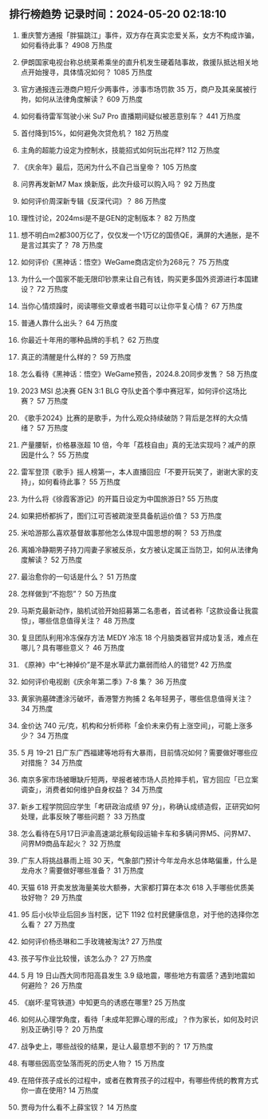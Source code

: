 
## 排行榜趋势 记录时间：2024-05-20 02:18:10
  
  1. 重庆警方通报「胖猫跳江」事件，双方存在真实恋爱关系，女方不构成诈骗，如何看待此事？ 4908 万热度
    
  2. 伊朗国家电视台称总统莱希乘坐的直升机发生硬着陆事故，救援队抵达相关地点开始搜寻，具体情况如何？ 1085 万热度
    
  3. 官方通报连云港商户短斤少两事件，涉事市场罚款 35 万，商户及其亲属被行拘，如何从法律角度解读？ 609 万热度
    
  4. 如何看待雷军驾驶小米 Su7 Pro 直播期间疑似被恶意别车？ 441 万热度
    
  5. 首付降到15%，如何避免次贷危机？ 182 万热度
    
  6. 主角的超能力设定为控制水，技能招式如何玩出花样? 112 万热度
    
  7. 《庆余年》最后，范闲为什么不自己当皇帝？ 105 万热度
    
  8. 问界再发新M7 Max 焕新版，此次升级可以购入吗？ 92 万热度
    
  9. 如何评价周深新专辑《反深代词》？ 86 万热度
    
  10. 理性讨论，2024msi是不是GEN的定制版本？ 82 万热度
    
  11. 想不明白m2都300万亿了，仅仅发一个1万亿的国债QE，满屏的大通胀，是不是言过其实了？ 78 万热度
    
  12. 如何评价《黑神话：悟空》WeGame商店定价为268元？ 75 万热度
    
  13. 为什么一个国家不能无限印钞票来让自己有钱，购买更多国外资源进行本国建设？ 72 万热度
    
  14. 当你心情烦躁时，阅读哪些文章或者书籍可以让你平复心情？ 67 万热度
    
  15. 普通人靠什么出头？ 64 万热度
    
  16. 你最近十年用的哪种品牌的手机？ 62 万热度
    
  17. 真正的清醒是什么样的？ 59 万热度
    
  18. 怎么看待《黑神话：悟空》WeGame预告，2024.8.20同步发售？ 58 万热度
    
  19. 2023 MSI 总决赛 GEN 3:1 BLG 夺队史首个季中赛冠军，如何评价这场比赛？ 57 万热度
    
  20. 《歌手2024》比赛的是歌手，为什么观众持续破防？背后是怎样的大众情绪？ 57 万热度
    
  21. 产量腰斩，价格暴涨超 10 倍，今年「荔枝自由」真的无法实现吗？减产的原因是什么？ 55 万热度
    
  22. 雷军登顶《歌手》摇人榜第一，本人直播回应「不要开玩笑了，谢谢大家的支持」，如何看待此事？ 55 万热度
    
  23. 为什么将《徐霞客游记》的开篇日设定为中国旅游日? 55 万热度
    
  24. 如果把桥都拆了，图们江可否被疏浚至具备航运价值？ 53 万热度
    
  25. 米哈游那么喜欢基督故事那他怎么体现中国思想的啊？ 53 万热度
    
  26. 离婚冷静期男子持刀闯妻子家被反杀，女方被认定属正当防卫，如何从法律角度解读？ 52 万热度
    
  27. 最治愈你的一句话是什么？ 51 万热度
    
  28. 怎样做到“不抱怨”？ 50 万热度
    
  29. 马斯克最新动作，脑机试验开始招募第二名患者，首试者称「这款设备让我震惊」，哪些信息值得关注？ 48 万热度
    
  30. 复旦团队利用冷冻保存方法 MEDY 冷冻 18 个月脑类器官并成功复活，难点在哪儿？具有哪些意义？ 46 万热度
    
  31. 《原神》中“七神掉价”是不是水草武力羸弱而给人的错觉? 42 万热度
    
  32. 如何评价电视剧《庆余年第二季》7-8 集？ 36 万热度
    
  33. 黄家驹墓碑遭涂污破坏，香港警方拘捕 2 名年轻男子，哪些信息值得关注？ 34 万热度
    
  34. 金价达 740 元/克，机构和分析师称「金价未来仍有上涨空间」，可能上涨多少？ 34 万热度
    
  35. 5 月 19-21 日广东广西福建等地将有大暴雨，目前情况如何？需要做好哪些应对措施？ 34 万热度
    
  36. 南京多家市场被曝缺斤短两，举报者被市场人员抢摔手机，官方回应「已立案调查」，消费者如何维护自身权益？ 34 万热度
    
  37. 新乡工程学院回应学生「考研政治成绩 97 分」，称确认成绩造假，正研究如何处理，此事反映了哪些问题？ 33 万热度
    
  38. 怎么看待在5月17日沪渝高速湖北蔡甸段运输卡车和多辆问界M5、问界M7、问界M9商品车起火？ 32 万热度
    
  39. 广东人将挑战暴雨上班 30 天，气象部门预计今年龙舟水总体略偏重，什么是龙舟水？需要做好哪些准备？ 31 万热度
    
  40. 天猫 618 开卖发放海量美妆大额券，大家都打算在本次 618 入手哪些优质美妆好物？ 29 万热度
    
  41. 95 后小伙毕业后回乡当村医，记下 1192 位村民健康信息，对于他的选择你怎么看？ 27 万热度
    
  42. 如何评价杨丞琳和二手玫瑰被淘汰? 27 万热度
    
  43. 孩子写作业比较慢，该怎么办？ 27 万热度
    
  44. 5 月 19 日山西大同市阳高县发生 3.9 级地震，哪些地方有震感？遇到地震如何避险？ 26 万热度
    
  45. 《崩坏:星穹铁道》中知更鸟的诱惑在哪里? 25 万热度
    
  46. 如何从心理学角度，看待「未成年犯罪心理的形成」？作为家长，如何及时识别及正确引导？ 20 万热度
    
  47. 战争史上，哪些战役的结果，是让人最意想不到的？ 17 万热度
    
  48. 有哪些因高空坠落而死的历史人物？ 15 万热度
    
  49. 在陪伴孩子成长的过程中，或者在教育孩子的过程中，有哪些传统的教育方式你一直在使用? 14 万热度
    
  50. 贾母为什么看不上薛宝钗？ 14 万热度
    